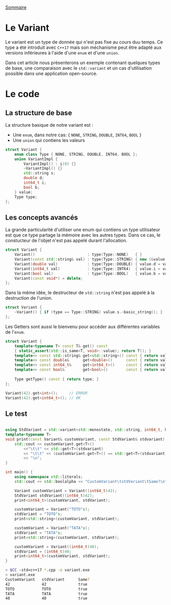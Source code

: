 [Sommaire](../README.md)

# Le Variant

Le variant est un type de donnée qui n'est pas fixe au cours duu temps. Ce type a été introduit avec `C++17` mais son méchanisme peut être adapté aux versions inférieures à l'aide d'une `enum` et d'une `union`.

Dans cet article nous présenterons un exemple contenant quelques types de base, une comparaison avec le `std::variant` et un cas d'utilisation possible dans une application open-source.



# Le code

## La structure de base

La structure basique de notre variant est :
* Une `enum`, dans notre cas: { `NONE`, `STRING`, `DOUBLE`, `INT64`, `BOOL` }
* Une `union` qui contiens les valeurs 

```cpp
struct Variant {
    enum class Type { NONE, STRING, DOUBLE, INT64, BOOL };
    union VariantImpl {
        VariantImpl() : i(0) {}
        ~VariantImpl() {}
        std::string s;
        double d;
        int64_t i;
        bool b;
    } value;
    Type type;
};
```

## Les concepts avancés

La grande particularité d'utiliser une enum qui contiens un type utilisateur est que ce type partage la mémoire avec les autres types. Dans ce cas, le constucteur de l'objet n'est pas appelé durant l'allocation.

```cpp
struct Variant {
    Variant()                       : type(Type::NONE)   { }
    Variant(const std::string& val) : type(Type::STRING) { new (&value.s) std::string(val); }
    Variant(double val)             : type(Type::DOUBLE) { value.d = val; }
    Variant(int64_t val)            : type(Type::INT64)  { value.i = val; }
    Variant(bool val)               : type(Type::BOOL)   { value.b = val; }
    Variant(const void*) = delete;
};
```

Dans la même idée, le destructeur de `std::string` n'est pas appelé à la destruction de l'union.

```cpp
struct Variant {
    ~Variant() { if (type == Type::STRING) value.s.~basic_string(); }
};
```

Les Getters sont aussi le bienvenu pour accéder aux différentes variables de l'`enum`.

```cpp
struct Variant {
    template<typename T> const T& get() const
    { static_assert(std::is_same<T, void>::value); return T(); }
    template<> const std::string& get<std::string>() const { return value.s; }
    template<> const double&      get<double>()      const { return value.d; }
    template<> const int64_t&     get<int64_t>()     const { return value.i; }
    template<> const bool&        get<bool>()        const { return value.b; }
    
    Type getType() const { return type; }
};

Variant(42).get<int>();     // ERROR
Variant(42).get<int64_t>(); // OK
```


## Le test

```cpp

using StdVariant = std::variant<std::monostate, std::string, int64_t, bool>;
template<typename T>
void print(const Variant& customVariant, const StdVariant& stdvariant) {
    std::cout << customVariant.get<T>()
        <<"\t\t" << std::get<T>(stdvariant)
        << "\t\t" << (customVariant.get<T>() == std::get<T>(stdvariant))
        << "\n";
}

int main() {
    using namespace std::literals;
    std::cout << std::boolalpha << "CustomVariant\tstdVariant\tSame?\n";

    Variant customVariant = Variant((int64_t)42);
    StdVariant stdVariant((int64_t)42);
    print<int64_t>(customVariant, stdVariant);

    customVariant = Variant("TOTO"s);
    stdVariant = "TOTO"s;
    print<std::string>(customVariant, stdVariant);

    customVariant = Variant("TATA"s);
    stdVariant = "TATA"s;
    print<std::string>(customVariant, stdVariant);

    customVariant = Variant((int64_t)40);
    stdVariant = (int64_t)40;
    print<int64_t>(customVariant, stdVariant);
}
```

```bash
> $CC -std=c++17 *.cpp -o variant.exe
> variant.exe
CustomVariant   stdVariant      Same?
42              42              true
TOTO            TOTO            true
TATA            TATA            true
40              40              true
```